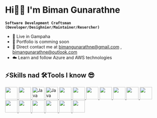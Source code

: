 # Hi👋🏻 I'm Biman Gunarathne

**`Software Development Craftsman (Developer/Desighnier/Maintainer/Resercher)`**

* 🌳 Live in Gampaha
* 💼 Portfolio is comming soon
* 📧 Direct contact me at [bimangunarathne@gmail.com](mailto:bimangunarathne@gmail.com) , [bimangunarathne@outlook.com](mailto:bimangunarathne@outlook.com)
* ☁️ Learn and follow Azure and AWS technologies

## ⚡Skills nad 🛠️Tools I know 😎


<p align="left">
  <a href="https://www.java.com/en/" target="_blank" rel="noreferrer">
    <img src="https://cdn.jsdelivr.net/gh/devicons/devicon/icons/java/java-original.svg" width="40" height="40" />   
  </a>
  <a href="https://spring.io/" target="_blank" rel="noreferrer">
    <img src="https://upload.wikimedia.org/wikipedia/commons/7/79/Spring_Boot.svg" width="40" height="40" />   
  </a>
  <a href="https://developer.mozilla.org/en-US/docs/Web/JavaScript" target="_blank" rel="noreferrer">
    <img src="https://cdn.jsdelivr.net/gh/devicons/devicon/icons/javascript/javascript-plain.svg" alt="Java" width="40" height="40" />   
  </a>
  <a href="https://react.dev/" target="_blank" rel="noreferrer">
    <img src="https://user-images.githubusercontent.com/25181517/183897015-94a058a6-b86e-4e42-a37f-bf92061753e5.png" alt="Java" width="40" height="40" />   
  </a>
  <a href="https://www.mysql.com" target="_blank" rel="noreferrer">
  <img src="https://cdn.jsdelivr.net/gh/devicons/devicon/icons/mysql/mysql-original.svg" width="40" height="40" />
  </a>
  <a href="https://sass-lang.com" target="_blank" rel="noreferrer">
  <img src="https://cdn.jsdelivr.net/gh/devicons/devicon/icons/sass/sass-original.svg" width="40" height="40" />
  </a>
  <a href="https://nodejs.org/en" target="_blank" rel="noreferrer">
  <img src="https://cdn.jsdelivr.net/gh/devicons/devicon/icons/nodejs/nodejs-original.svg" width="40" height="40" />
  </a>
  <a href="https://expressjs.com/" target="_blank" rel="noreferrer">
  <img src="https://user-images.githubusercontent.com/25181517/183859966-a3462d8d-1bc7-4880-b353-e2cbed900ed6.png" width="40" height="40" />
  </a>
  <a href="https://www.jetbrains.com/idea" target="_blank" rel="noreferrer">
  <img src="https://upload.wikimedia.org/wikipedia/commons/9/9c/IntelliJ_IDEA_Icon.svg" width="40" height="40" />
  </a>
  <a href="https://code.visualstudio.com/" target="_blank" rel="noreferrer">
  <img src="https://cdn.jsdelivr.net/gh/devicons/devicon/icons/vscode/vscode-original.svg" width="40" height="40" />
  </a>
  <a href="https://azure.microsoft.com/en-us" target="_blank" rel="noreferrer">
  <img src="https://cdn.jsdelivr.net/gh/devicons/devicon/icons/azure/azure-original.svg" width="40" height="40" />
  </a>
  <a href="https://aws.amazon.com/" rel="noreferrer">
  <img src="https://upload.wikimedia.org/wikipedia/commons/9/93/Amazon_Web_Services_Logo.svg" width="40" height="40" />
  </a>
  <a href="https://www.figma.com/" rel="noreferrer">
  <img src="https://cdn.jsdelivr.net/gh/devicons/devicon/icons/figma/figma-original.svg" width="40" height="40" />
  </a>
  <a href="https://www.adobe.com/products/photoshop.html" rel="noreferrer">
  <img src="https://upload.wikimedia.org/wikipedia/commons/a/af/Adobe_Photoshop_CC_icon.svg" width="40" height="40" />
  </a>
  <a href="https://www.adobe.com/products/premiere.html" rel="noreferrer">
  <img src="https://upload.wikimedia.org/wikipedia/commons/4/40/Adobe_Premiere_Pro_CC_icon.svg" width="40" height="40" />
  </a>
  <a href="https://www.adobe.com/products/illustrator.html" rel="noreferrer">
  <img src="https://upload.wikimedia.org/wikipedia/commons/f/fb/Adobe_Illustrator_CC_icon.svg" width="40" height="40" />
  </a>
  <a href="https://www.adobe.com/products/aftereffects.html" rel="noreferrer">
  <img src="https://upload.wikimedia.org/wikipedia/commons/c/cb/Adobe_After_Effects_CC_icon.svg" width="40" height="40" />
  </a>
</p>

